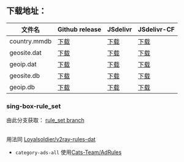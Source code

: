 ## **下载地址**：

| 文件名              | Github release                                                                                                            | JSdelivr                                                                                                                           | JSdelivr-CF                                                                                                                              |
|---------------------|---------------------------------------------------------------------------------------------------------------------------|------------------------------------------------------------------------------------------------------------------------------------|------------------------------------------------------------------------------------------------------------------------------------------|
| country.mmdb        | [下载](https://github.com/Yuu518/sing-box-rules/raw/release/country.mmdb)                                 | [下载](https://cdn.jsdelivr.net/gh/Yuu518/sing-box-rules@release/country.mmdb)                                                  | [下载](https://testingcf.jsdelivr.net/gh/Yuu518/sing-box-rules@release/country.mmdb)                                                  |
| geosite.dat         | [下载](https://github.com/Yuu518/sing-box-rules/releases/download/latest/geosite.dat)                                  | [下载](https://cdn.jsdelivr.net/gh/Yuu518/sing-box-rules@release/geosite.dat)                                                     | [下载](https://testingcf.jsdelivr.net/gh/Yuu518/sing-box-rules@release/geosite.dat)                                                     |
| geoip.dat           | [下载](https://github.com/Yuu518/sing-box-rules/releases/download/latest/geoip.dat)                                    | [下载](https://cdn.jsdelivr.net/gh/Yuu518/sing-box-rules@release/geoip.dat)                                                       | [下载](https://testingcf.jsdelivr.net/gh/Yuu518/sing-box-rules@release/geoip.dat)                                                       |
| geosite.db          | [下载](https://github.com/Yuu518/sing-box-rules/releases/download/latest/geosite.db)                                   | [下载](https://cdn.jsdelivr.net/gh/Yuu518/sing-box-rules@release/geosite.db)                                                      | [下载](https://testingcf.jsdelivr.net/gh/Yuu518/sing-box-rules@release/geosite.db)                                                      |
| geoip.db            | [下载](https://github.com/Yuu518/sing-box-rules/releases/download/latest/geoip.db)                                     | [下载](https://cdn.jsdelivr.net/gh/Yuu518/sing-box-rules@release/geoip.db)                                                        | [下载](https://testingcf.jsdelivr.net/gh/Yuu518/sing-box-rules@release/geoip.db)                                                        |
### **sing-box-rule_set**

由此分支获取： [rule_set branch](https://github.com/Yuu518/sing-box-rules/tree/rule_set)

## 

用法同 [Loyalsoldier/v2ray-rules-dat](https://github.com/Loyalsoldier/v2ray-rules-dat)  
- `category-ads-all` 使用[Cats-Team/AdRules](https://github.com/Cats-Team/AdRules) 
